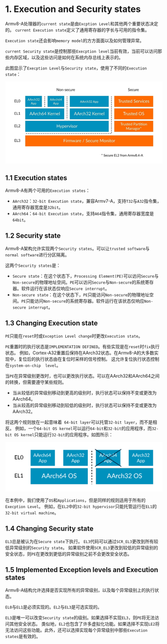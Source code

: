 # 1. Execution and Security states

Armv8-A处理器的`current state`是由`Excption Level`和其他两个重要状态决定的。
`current Execution state`定义了通用寄存器的字长与可用的指令集。

`Execution state`还会影响`memory model`的方方面面以及如何管理异常。

`current Security state`是控制那些`Execption level`当前有效，当前可以访问那些内存区域，以及这些访问是如何在系统内存总线上表示的。

此图显示了`Execption Level`与`Security state`，使用了不同的`Execution state`：

![image](./Images/0x1.png)

## 1.1 Execution states

Armv8-A有两个可用的`Execution states`：
- `AArch32`：`32-bit Execution state`，兼容Armv7-A，支持`T32`与`A32`指令集，通用寄存器宽度是`32bit`。
- `AArch64`：`64-bit Execution state`，支持`A64`指令集，通用寄存器宽度是`64bit`。

## 1.2 Security state

Armv8-A架构允许实现两个`Security states`。可以让`trusted software`与`normal software`进行分区隔离。

这两个`Security states`是：
- `Secure state`：在这个状态下，`Processing Element(PE)`可以访问`Secure`与`Non-secure`的物理地址空间。`PE`可以访问`Secure`与`Non-secure`的系统寄存器。软件运行在该状态仅响应`Secure interrupt`。
- `Non-secure state`：在这个状态下，`PE`只能访问`Non-secure`的物理地址空间。`PE`只能访问`Non-secure`的系统寄存器。软件运行在该状态仅响应`Non-secure interrupt`。

## 1.3 Changing Execution state

`PE`只能在`reset`时或`Exception Level change`时更改`Execution state`。

`PE`重置时的执行状态是`IMPLEMENTATION DEFINED`。有些实现是在`reset`时`fix`执行状态。
例如，Cortex-A32重置后保持在AArch32状态。在Armv8-A的大多数实现中，复位后的执行状态由在复位时采样的信号控制。 这允许复位执行状态控制在`system-on-chip 
level`。

当`PE`在异常级别更改时，也可以更改执行状态。可以在AArch32和AArch64之间的转换，但需要遵守某些规则。
- 当从较低的异常级别移动到更高的级别时，执行状态可以保持不变或更改为AArch64。
- 当从较高的异常级别移动到较低的级别时，执行状态可以保持不变或更改为AArch32。

将这两个规则放在一起意味着` 64-bit layer`可以托管`32-bit layer`，而不是相反。
例如，一个`64-bit OS kernel`可以运行`64-bit`和`32-bit`的应用程序，而`32-bit OS kernel`只能运行`32-bit`的应用程序。如图所示：

![image](./Images/0x2.png)

在本例中，我们使用了`OS`和`Applications`，但是同样的规则适用于所有的`Execption Level`。
例如，在`EL2`中的`32-bit hypervisor`只能托管运行在`EL1`的`32-bit virtual machine`。

## 1.4 Changing Security state

`EL3`总是被认为在`Secure state`下执行。
`EL3`代码可以通过`SCR_EL3`更改到所有较低异常级别的`Security state`。
如果软件使用`SCR_EL3`更改到较低的异常级别的安全状态，则`PE`在更改到更低的异常级别之前不会更改安全状态。

## 1.5 Implemented Exception levels and Execution states

Armv8-A结构允许选择是否实现所有的异常级别，以及每个异常级别上的执行状态。

`EL0`与`EL1`是必须实现的。`EL2`与`EL3`是可选实现的。

`EL3`是唯一可以改变`Security state`的级别。如果选择不实现`EL3`，则`PE`将无法访问其他安全状态。
类似地，`EL2`也包含了许多虚拟化功能。如果选择不实现`LE2`将无法访问这些功能。此外，还可以选择实现每个异常级别中那些`Execution states`是有效的。